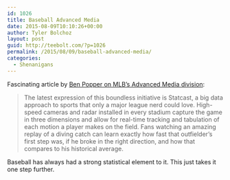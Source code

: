 ```yaml
---
id: 1026
title: Baseball Advanced Media
date: 2015-08-09T10:10:26+00:00
author: Tyler Bolchoz
layout: post
guid: http://teebolt.com/?p=1026
permalink: /2015/08/09/baseball-advanced-media/
categories:
  - Shenanigans
---
```

Fascinating article by [Ben Popper on MLB&#8217;s Advanced Media division](http://www.theverge.com/2015/8/4/9090897/mlb-bam-live-streaming-internet-tv-nhl-hbo-now-espn):

> The latest expression of this boundless initiative is Statcast, a big data approach to sports that only a major league nerd could love. High-speed cameras and radar installed in every stadium capture the game in three dimensions and allow for real-time tracking and tabulation of each motion a player makes on the field. Fans watching an amazing replay of a diving catch can learn exactly how fast that outfielder’s first step was, if he broke in the right direction, and how that compares to his historical average.

Baseball has always had a strong statistical element to it. This just takes it one step further.